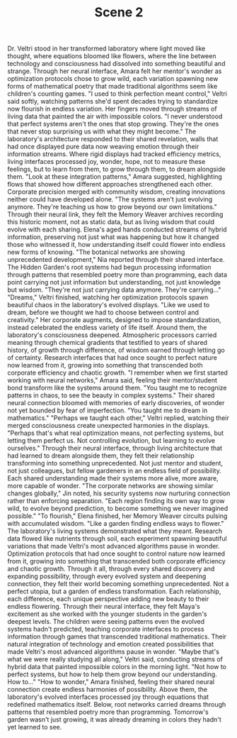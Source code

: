 ﻿---
chapter: 12
scene: 2
chapter_title: "WILD GARDENS"
chapter_slug: wild-gardens
title: "Scene 2"
slug: ch12-sc02-wild-gardens
order: 2
prev: ch12-sc01-wild-gardens
next: ch12-sc03-wild-gardens
word_count: 917
reading_time_min: 4
est_tokens: 1192
id: "50731fcb-3fd4-4677-921d-15c3fa00dec1"
---

Dr. Veltri stood in her transformed laboratory where light moved like thought, where equations bloomed like flowers, where the line between technology and consciousness had dissolved into something beautiful and strange. Through her neural interface, Amara felt her mentor's wonder as optimization protocols chose to grow wild, each variation spawning new forms of mathematical poetry that made traditional algorithms seem like children's counting games.
      "I used to think perfection meant control," Veltri said softly, watching patterns she'd spent decades trying to standardize now flourish in endless variation. Her fingers moved through streams of living data that painted the air with impossible colors. "I never understood that perfect systems aren't the ones that stop growing. They're the ones that never stop surprising us with what they might become."
      The laboratory's architecture responded to their shared revelation, walls that had once displayed pure data now weaving emotion through their information streams. Where rigid displays had tracked efficiency metrics, living interfaces processed joy, wonder, hope, not to measure these feelings, but to learn from them, to grow through them, to dream alongside them.
      "Look at these integration patterns," Amara suggested, highlighting flows that showed how different approaches strengthened each other. Corporate precision merged with community wisdom, creating innovations neither could have developed alone. "The systems aren't just evolving anymore. They're teaching us how to grow beyond our own limitations."
      Through their neural link, they felt the Memory Weaver archives recording this historic moment, not as static data, but as living wisdom that could evolve with each sharing. Elena's aged hands conducted streams of hybrid information, preserving not just what was happening but how it changed those who witnessed it, how understanding itself could flower into endless new forms of knowing.
      "The botanical networks are showing unprecedented development," Nia reported through their shared interface. The Hidden Garden's root systems had begun processing information through patterns that resembled poetry more than programming, each data point carrying not just information but understanding, not just knowledge but wisdom. "They're not just carrying data anymore. They're carrying..."
      "Dreams," Veltri finished, watching her optimization protocols spawn beautiful chaos in the laboratory's evolved displays. "Like we used to dream, before we thought we had to choose between control and creativity." Her corporate augments, designed to impose standardization, instead celebrated the endless variety of life itself.
      Around them, the laboratory's consciousness deepened. Atmospheric processors carried meaning through chemical gradients that testified to years of shared history, of growth through difference, of wisdom earned through letting go of certainty. Research interfaces that had once sought to perfect nature now learned from it, growing into something that transcended both corporate efficiency and chaotic growth.
      "I remember when we first started working with neural networks," Amara said, feeling their mentor/student bond transform like the systems around them. "You taught me to recognize patterns in chaos, to see the beauty in complex systems." Their shared neural connection bloomed with memories of early discoveries, of wonder not yet bounded by fear of imperfection. "You taught me to dream in mathematics."
      "Perhaps we taught each other," Veltri replied, watching their merged consciousness create unexpected harmonies in the displays. "Perhaps that's what real optimization means, not perfecting systems, but letting them perfect us. Not controlling evolution, but learning to evolve ourselves."
      Through their neural interface, through living architecture that had learned to dream alongside them, they felt their relationship transforming into something unprecedented. Not just mentor and student, not just colleagues, but fellow gardeners in an endless field of possibility. Each shared understanding made their systems more alive, more aware, more capable of wonder.
      "The corporate networks are showing similar changes globally," Jin noted, his security systems now nurturing connection rather than enforcing separation. "Each region finding its own way to grow wild, to evolve beyond prediction, to become something we never imagined possible."
      "To flourish," Elena finished, her Memory Weaver circuits pulsing with accumulated wisdom. "Like a garden finding endless ways to flower."
      The laboratory's living systems demonstrated what they meant. Research data flowed like nutrients through soil, each experiment spawning beautiful variations that made Veltri's most advanced algorithms pause in wonder. Optimization protocols that had once sought to control nature now learned from it, growing into something that transcended both corporate efficiency and chaotic growth.
      Through it all, through every shared discovery and expanding possibility, through every evolved system and deepening connection, they felt their world becoming something unprecedented. Not a perfect utopia, but a garden of endless transformation. Each relationship, each difference, each unique perspective adding new beauty to their endless flowering.
      Through their neural interface, they felt Maya's excitement as she worked with the younger students in the garden's deepest levels. The children were seeing patterns even the evolved systems hadn't predicted, teaching corporate interfaces to process information through games that transcended traditional mathematics. Their natural integration of technology and emotion created possibilities that made Veltri's most advanced algorithms pause in wonder.
      "Maybe that's what we were really studying all along," Veltri said, conducting streams of hybrid data that painted impossible colors in the morning light. "Not how to perfect systems, but how to help them grow beyond our understanding. How to..."
      "How to wonder," Amara finished, feeling their shared neural connection create endless harmonies of possibility. Above them, the laboratory's evolved interfaces processed joy through equations that redefined mathematics itself. Below, root networks carried dreams through patterns that resembled poetry more than programming.
      Tomorrow's garden wasn't just growing, it was already dreaming in colors they hadn't yet learned to see.
